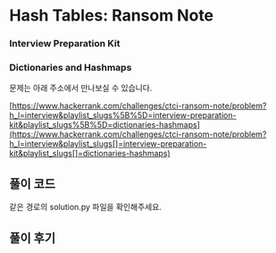 # Hash Tables: Ransom Note

### Interview Preparation Kit

### Dictionaries and Hashmaps



문제는 아래 주소에서 만나보실 수 있습니다.



[https://www.hackerrank.com/challenges/ctci-ransom-note/problem?h_l=interview&playlist_slugs%5B%5D=interview-preparation-kit&playlist_slugs%5B%5D=dictionaries-hashmaps](https://www.hackerrank.com/challenges/ctci-ransom-note/problem?h_l=interview&playlist_slugs[]=interview-preparation-kit&playlist_slugs[]=dictionaries-hashmaps)



## 풀이 코드

같은 경로의 solution.py 파일을 확인해주세요.



## 풀이 후기

